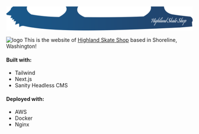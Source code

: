 ![skating blade](/public/files/figure-skating-blade.svg)

![logo](/public/files/favicon.ico) This is the website of [Highland Skate Shop](https://highlandskateshop.com/) based in Shoreline, Washington!

#### Built with:

- Tailwind
- Next.js
- Sanity Headless CMS

#### Deployed with:

- AWS
- Docker
- Nginx
